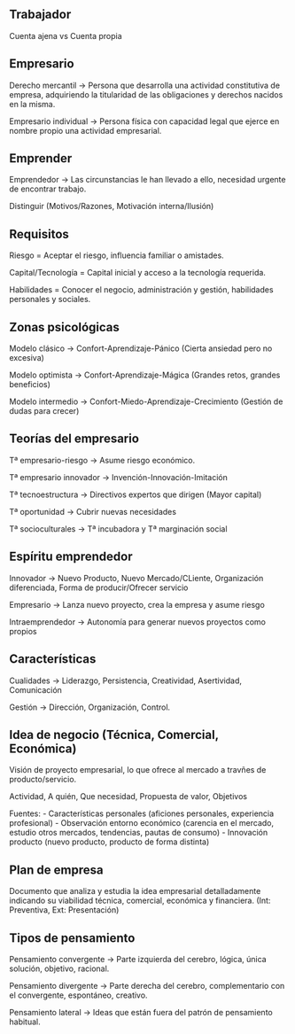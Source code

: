 ## Trabajador
Cuenta ajena vs Cuenta propia

## Empresario

Derecho mercantil -> Persona que desarrolla una actividad constitutiva de empresa, adquiriendo la titularidad de las obligaciones y derechos nacidos en la misma.

Empresario individual -> Persona física con capacidad legal que ejerce en nombre propio una actividad empresarial.

## Emprender
Emprendedor -> Las circunstancias le han llevado a ello, necesidad urgente de encontrar trabajo.

Distinguir (Motivos/Razones, Motivación interna/Ilusión)

## Requisitos
Riesgo = Aceptar el riesgo, influencia familiar o amistades.

Capital/Tecnología = Capital inicial y acceso a la tecnología requerida.

Habilidades = Conocer el negocio, administración y gestión, habilidades personales y sociales.

## Zonas psicológicas

Modelo clásico -> Confort-Aprendizaje-Pánico (Cierta ansiedad pero no excesiva)

Modelo optimista -> Confort-Aprendizaje-Mágica (Grandes retos, grandes beneficios)

Modelo intermedio -> Confort-Miedo-Aprendizaje-Crecimiento (Gestión de dudas para crecer)

## Teorías del empresario
Tª empresario-riesgo -> Asume riesgo económico.

Tª empresario innovador -> Invención-Innovación-Imitación

Tª tecnoestructura -> Directivos expertos que dirigen (Mayor capital)

Tª oportunidad -> Cubrir nuevas necesidades

Tª socioculturales -> Tª incubadora y Tª marginación social

## Espíritu emprendedor
Innovador -> Nuevo Producto, Nuevo Mercado/CLiente, Organización diferenciada, Forma de producir/Ofrecer servicio

Empresario -> Lanza nuevo proyecto, crea la empresa y asume riesgo

Intraemprendedor -> Autonomía para generar nuevos proyectos como propios

## Características

Cualidades -> Liderazgo, Persistencia, Creatividad, Asertividad, Comunicación

Gestión -> Dirección, Organización, Control.

## Idea de negocio (Técnica, Comercial, Económica)
Visión de proyecto empresarial, lo que ofrece al mercado a travñes de producto/servicio.

Actividad, A quién, Que necesidad, Propuesta de valor, Objetivos

Fuentes:
    - Características personales (aficiones personales, experiencia profesional)
    - Observación entorno económico (carencia en el mercado, estudio otros mercados, tendencias, pautas de consumo)
    - Innovación producto (nuevo producto, producto de forma distinta)

## Plan de empresa
Documento que analiza y estudia la idea empresarial detalladamente indicando su viabilidad técnica, comercial, económica y financiera. (Int: Preventiva, Ext: Presentación)

## Tipos de pensamiento
Pensamiento convergente -> Parte izquierda del cerebro, lógica, única solución, objetivo, racional.

Pensamiento divergente -> Parte derecha del cerebro, complementario con el convergente, espontáneo, creativo.

Pensamiento lateral -> Ideas que están fuera del patrón de pensamiento habitual.


